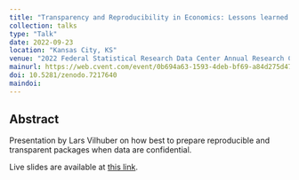 ```yaml
---
title: "Transparency and Reproducibility in Economics: Lessons learned from 1,000 papers when data are confidential"
collection: talks
type: "Talk"
date: 2022-09-23
location: "Kansas City, KS"
venue: "2022 Federal Statistical Research Data Center Annual Research Conference"
mainurl: https://web.cvent.com/event/0b694a63-1593-4deb-bf69-a84d275d47c8/summary
doi: 10.5281/zenodo.7217640
maindoi: 
---
```


## Abstract

Presentation by Lars Vilhuber on how best to prepare reproducible and transparent packages when data are confidential.

Live slides are available at [this link](https://larsvilhuber.github.io/reproducibility-confidential-fsrdc/).
